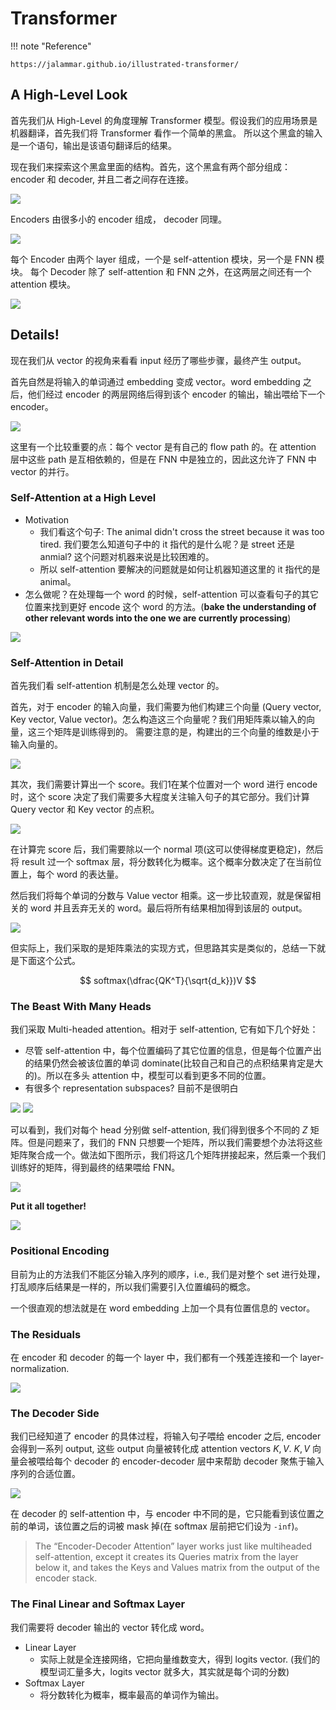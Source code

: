 # Transformer

!!! note "Reference"

    https://jalammar.github.io/illustrated-transformer/

## A High-Level Look

首先我们从 High-Level 的角度理解 Transformer 模型。假设我们的应用场景是机器翻译，首先我们将 Transformer 看作一个简单的黑盒。
所以这个黑盒的输入是一个语句，输出是该语句翻译后的结果。

现在我们来探索这个黑盒里面的结构。首先，这个黑盒有两个部分组成： encoder 和 decoder, 并且二者之间存在连接。

![](image/1.png)

Encoders 由很多小的 encoder 组成， decoder 同理。

![](image/2.png)

每个 Encoder 由两个 layer 组成，一个是 self-attention 模块，另一个是 FNN 模块。 每个 Decoder 除了 self-attention 和 FNN 之外，在这两层之间还有一个 attention 模块。

![](image/4.png)


## Details!

现在我们从 vector 的视角来看看 input 经历了哪些步骤，最终产生 output。

首先自然是将输入的单词通过 embedding 变成 vector。word embedding 之后，他们经过 encoder 的两层网络后得到该个 encoder 的输出，输出喂给下一个 encoder。

![](image/5.png)

这里有一个比较重要的点：每个 vector 是有自己的 flow path 的。在 attention 层中这些 path 是互相依赖的，但是在 FNN 中是独立的，因此这允许了 FNN 中 vector 的并行。

### Self-Attention at a High Level

- Motivation
    - 我们看这个句子: The animal didn't cross the street because it was too tired. 我们要怎么知道句子中的 it 指代的是什么呢？是 street 还是 anmial? 这个问题对机器来说是比较困难的。
    - 所以 self-attention 要解决的问题就是如何让机器知道这里的 it 指代的是 animal。
- 怎么做呢？在处理每一个 word 的时候，self-attention 可以查看句子的其它位置来找到更好 encode 这个 word 的方法。(**bake the understanding of other relevant words into the one we are currently processing**)

![](image/6.png)

### Self-Attention in Detail

首先我们看 self-attention 机制是怎么处理 vector 的。

首先，对于 encoder 的输入向量，我们需要为他们构建三个向量 (Query vector, Key vector, Value vector)。怎么构造这三个向量呢？我们用矩阵乘以输入的向量，这三个矩阵是训练得到的。 
需要注意的是，构建出的三个向量的维数是小于输入向量的。

![](image/7.png)

其次，我们需要计算出一个 score。我们1在某个位置对一个 word 进行 encode 时，这个 score 决定了我们需要多大程度关注输入句子的其它部分。我们计算 Query vector 和 Key vector 的点积。

![](image/8.png)

在计算完 score 后，我们需要除以一个 normal 项(这可以使得梯度更稳定)，然后将 result 过一个 softmax 层，将分数转化为概率。这个概率分数决定了在当前位置上，每个 word 的表达量。

然后我们将每个单词的分数与 Value vector 相乘。这一步比较直观，就是保留相关的 word 并且丢弃无关的 word。最后将所有结果相加得到该层的 output。

![](image/9.png)

但实际上，我们采取的是矩阵乘法的实现方式，但思路其实是类似的，总结一下就是下面这个公式。

$$
softmax(\dfrac{QK^T}{\sqrt{d_k}})V
$$

### The Beast With Many Heads

我们采取 Multi-headed attention。相对于 self-attention, 它有如下几个好处：

- 尽管 self-attention 中，每个位置编码了其它位置的信息，但是每个位置产出的结果仍然会被该位置的单词 dominate(比较自己和自己的点积结果肯定是大的)。所以在多头 attention 中，模型可以看到更多不同的位置。
- 有很多个 representation subspaces? 目前不是很明白

![](image/10.png)
![](image/11.png)

可以看到，我们对每个 head 分别做 self-attention, 我们得到很多个不同的 $Z$ 矩阵。但是问题来了，我们的 FNN 只想要一个矩阵，所以我们需要想个办法将这些矩阵聚合成一个。做法如下图所示，我们将这几个矩阵拼接起来，然后乘一个我们训练好的矩阵，得到最终的结果喂给 FNN。

![](image/12.png)

**Put it all together!**

![](image/13.png)


### Positional Encoding

目前为止的方法我们不能区分输入序列的顺序，i.e., 我们是对整个 set 进行处理，打乱顺序后结果是一样的，所以我们需要引入位置编码的概念。

一个很直观的想法就是在 word embedding 上加一个具有位置信息的 vector。


### The Residuals

在 encoder 和 decoder 的每一个 layer 中，我们都有一个残差连接和一个 layer-normalization.

![](image/14.png)

### The Decoder Side

我们已经知道了 encoder 的具体过程，将输入句子喂给 encoder 之后, encoder 会得到一系列 output, 这些 output 向量被转化成 attention vectors $K,V$. $K,V$ 向量会被喂给每个 decoder 的 encoder-decoder 层中来帮助 decoder 聚焦于输入序列的合适位置。

![](image/15.png)

在 decoder 的 self-attention 中，与 encoder 中不同的是，它只能看到该位置之前的单词，该位置之后的词被 mask 掉(在 softmax 层前把它们设为 `-inf`)。

> The “Encoder-Decoder Attention” layer works just like multiheaded self-attention, except it creates its Queries matrix from the layer below it, and takes the Keys and Values matrix from the output of the encoder stack.


### The Final Linear and Softmax Layer

我们需要将 decoder 输出的 vector 转化成 word。

- Linear Layer
    - 实际上就是全连接网络，它把向量维数变大，得到 logits vector. (我们的模型词汇量多大，logits vector 就多大，其实就是每个词的分数)
- Softmax Layer
    - 将分数转化为概率，概率最高的单词作为输出。